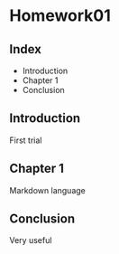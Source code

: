 # Homework01
## Index

* Introduction
* Chapter 1
* Conclusion

## Introduction
First trial

## Chapter 1
Markdown language

## Conclusion
Very useful
